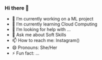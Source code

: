 ### Hi there 👋


- 🔭 I’m currently working on a ML project 
- 🌱 I’m currently learning Cloud Computing
- 🤔 I’m looking for help with ...
- 💬 Ask me about Soft Skills
- 📫 How to reach me: Instagram()
- 😄 Pronouns: She/Her
- ⚡ Fun fact: ...
